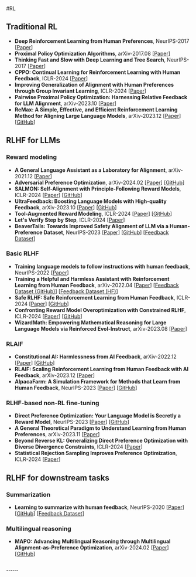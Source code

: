 #RL

## Traditional RL

- **Deep Reinforcement Learning from Human Preferences**, NeurIPS-2017 [[Paper](https://papers.nips.cc/paper_files/paper/2017/hash/d5e2c0adad503c91f91df240d0cd4e49-Abstract.html)]
- **Proximal Policy Optimization Algorithms**, arXiv-2017.08 [[Paper](http://arxiv.org/abs/1707.06347)]
- **Thinking Fast and Slow with Deep Learning and Tree Search**, NeurIPS-2017 [[Paper](https://papers.nips.cc/paper_files/paper/2017/hash/d8e1344e27a5b08cdfd5d027d9b8d6de-Abstract.html)]
- **CPPO: Continual Learning for Reinforcement Learning with Human Feedback**, ICLR-2024 [[Paper](https://openreview.net/forum?id=86zAUE80pP)]
- **Improving Generalization of Alignment with Human Preferences through Group Invariant Learning**, ICLR-2024 [[Paper](https://openreview.net/forum?id=fwCoLe3TAX)]
- **Pairwise Proximal Policy Optimization: Harnessing Relative Feedback for LLM Alignment**, arXiv-2023.10 [[Paper](https://arxiv.org/abs/2310.00212)]
- **ReMax: A Simple, Effective, and Efficient Reinforcement Learning Method for Aligning Large Language Models**, arXiv-2023.12 [[Paper](https://arxiv.org/abs/2310.10505)] [[GitHub](https://github.com/liziniu/ReMax)]

## RLHF for LLMs

### Reward modeling

- **A General Language Assistant as a Laboratory for Alignment**, arXiv-2021.12 [[Paper](http://arxiv.org/abs/2112.00861)]
- **Adversarial Preference Optimization**, arXiv-2024.02 [[Paper](https://arxiv.org/abs/2311.08045)] [[GitHub](https://github.com/Linear95/APO)]
- **SALMON: Self-Alignment with Principle-Following Reward Models**, ICLR-2024 [[Paper](https://openreview.net/forum?id=xJbsmB8UMx)] [[GitHub](https://github.com/IBM/SALMON)]
- **UltraFeedback: Boosting Language Models with High-quality Feedback**, arXiv-2023.10 [[Paper](https://arxiv.org/abs/2310.01377)] [[GitHub](https://github.com/OpenBMB/UltraFeedback)]
- **Tool-Augmented Reward Modeling**, ICLR-2024 [[Paper](https://openreview.net/forum?id=d94x0gWTUX)] [[GitHub](https://github.com/ernie-research/Tool-Augmented-Reward-Model)]
- **Let's Verify Step by Step**, ICLR-2024 [[Paper](https://openreview.net/forum?id=v8L0pN6EOi)]
- **BeaverTails: Towards Improved Safety Alignment of LLM via a Human-Preference Dataset**, NeurIPS-2023 [[Paper](https://papers.nips.cc/paper_files/paper/2023/hash/4dbb61cb68671edc4ca3712d70083b9f-Abstract-Datasets_and_Benchmarks.html)] [[GitHub](https://github.com/PKU-Alignment/beavertails)] [[Feedback Dataset](https://huggingface.co/datasets/PKU-Alignment/PKU-SafeRLHF)]

### Basic RLHF

- **Training language models to follow instructions with human feedback**, NeurIPS-2022 [[Paper](https://papers.nips.cc/paper_files/paper/2022/hash/b1efde53be364a73914f58805a001731-Abstract-Conference.html)]
- **Training a Helpful and Harmless Assistant with Reinforcement Learning from Human Feedback**, arXiv-2022.04 [[Paper](http://arxiv.org/abs/2204.05862)] [[Feedback Dataset (GitHub)](https://github.com/anthropics/hh-rlhf)] [[Feedback Dataset (HF)](https://huggingface.co/datasets/Anthropic/hh-rlhf)]
- **Safe RLHF: Safe Reinforcement Learning from Human Feedback**, ICLR-2024 [[Paper](https://openreview.net/forum?id=TyFrPOKYXw)] [[GitHub](https://github.com/PKU-Alignment/safe-rlhf)]
- **Confronting Reward Model Overoptimization with Constrained RLHF**, ICLR-2024 [[Paper](https://openreview.net/forum?id=gkfUvn0fLU)] [[GitHub](https://github.com/tedmoskovitz/ConstrainedRL4LMs)]
- **WizardMath: Empowering Mathematical Reasoning for Large Language Models via Reinforced Evol-Instruct**, arXiv-2023.08 [[Paper](https://arxiv.org/abs/2308.09583)]

### RLAIF

- **Constitutional AI: Harmlessness from AI Feedback**, arXiv-2022.12 [[Paper](https://arxiv.org/abs/2212.08073)] [[GitHub](https://github.com/anthropics/ConstitutionalHarmlessnessPaper)]
- **RLAIF: Scaling Reinforcement Learning from Human Feedback with AI Feedback**, arXiv-2023.12 [[Paper](https://arxiv.org/abs/2309.00267)]
- **AlpacaFarm: A Simulation Framework for Methods that Learn from Human Feedback**, NeurIPS-2023 [[Paper](https://proceedings.neurips.cc/paper_files/paper/2023/hash/5fc47800ee5b30b8777fdd30abcaaf3b-Abstract-Conference.html)] [[GitHub](https://github.com/tatsu-lab/alpaca_farm)]

### RLHF-based non-RL fine-tuning

- **Direct Preference Optimization: Your Language Model is Secretly a Reward Model**, NeurIPS-2023 [[Paper](https://papers.nips.cc/paper_files/paper/2023/hash/a85b405ed65c6477a4fe8302b5e06ce7-Abstract-Conference.html)] [[GitHub](https://github.com/eric-mitchell/direct-preference-optimization)]
- **A General Theoretical Paradigm to Understand Learning from Human Preferences**, arXiv-2023.11 [[Paper](https://arxiv.org/abs/2310.12036)]
- **Beyond Reverse KL: Generalizing Direct Preference Optimization with Diverse Divergence Constraints**, ICLR-2024 [[Paper](https://openreview.net/forum?id=2cRzmWXK9N)]
- **Statistical Rejection Sampling Improves Preference Optimization**, ICLR-2024 [[Paper](https://openreview.net/forum?id=xbjSwwrQOe)]

## RLHF for downstream tasks

### Summarization

- **Learning to summarize with human feedback**, NeurIPS-2020 [[Paper](https://proceedings.neurips.cc/paper/2020/hash/1f89885d556929e98d3ef9b86448f951-Abstract.html)] [[GitHub](https://github.com/openai/summarize-from-feedback)] [[Feedback Dataset](https://huggingface.co/datasets/openai/summarize_from_feedback)]

### Multilingual reasoning

- **MAPO: Advancing Multilingual Reasoning through Multilingual Alignment-as-Preference Optimization**, arXiv-2024.02 [[Paper](https://arxiv.org/abs/2401.06838)] [[GitHub](https://github.com/NJUNLP/MAPO)]

### ......

